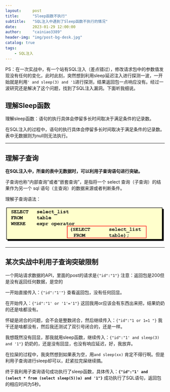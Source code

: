 ```yaml
---
layout:     post
title:      "Sleep函数不执行"
subtitle:   "SQL注入中遇到了Sleep函数不执行的情况"
date:       2023-01-29 12:00:00
author:     "cainiao3389"
header-img: "img/post-bg-desk.jpg"
catalog: true
tags:
    - SQL注入
---
```


PS：在一次实战中，有一个站有SQL注入（差点错过），修改请求包中的参数值发现没有任何的变化，此时此刻，突然想到利用sleep延迟注入进行探测一波，一开始就是利用`' and sleep(3) and '1`进行探测，结果返回包一点响应没有。经过一波研究还是解决了这个问题，找到了SQL注入漏洞。下面听我细说。

## 理解Sleep函数

理解sleep函数：语句的执行具体会停留多长时间取决于满足条件的记录数。

在SQL注入的过程中，语句的执行具体会停留多长时间取决于满足条件的记录数。表中无数据则为null则无法执行。

---

## 理解子查询

**在SQL注入中，所查的表中无数据时，可以利用子查询语句进行突破。**

子查询也称“内部查询”或者“嵌套查询”，是指将一个 select 查询（子查询）的结果作为另一个 sql 语句（主查询）的数据来源或者判断条件。

理解子查询语法：

![图片](../img_blog/图片1.png)

---

## 某次实战中利用子查询突破限制

一个网站请求数据的API，里面的post的请求是`{"id":"1"}`  注意：返回包是200但是没有返回任何数据，是空的

一开始直接传入：`{"id":"1'"}` 查看返回包，没有任何回显。

在开始传入：`{"id":"1' or '1'='1"}` 这回我用or应该会有东西出来把，结果奶奶的还是啥都没有。

怀疑是闭合的问题，会不会是整数闭合，然后继续传入：`{"id":"1 or 1=1 "}` 我干还是啥都没有，然后我还测试了双引号闭合的，还是一样。

我想既然没有回显，那我就用sleep函数，继续传入：`{"id":"1' and sleep(3) and '1"}` 奶奶的，还是没有回显，也没有响应延迟，好，我放弃。

在拉屎的过程中，我突然想到如果表为空，用`and sleep(xx)` 肯定不得行啊。但是利用子查询进行sleep却可以，赶紧拉完屎继续搞。

终于我利用子查询语句成功执行了sleep函数，具体传入：**`{"id":"1' and (select * from (select sleep(5))a) and '1"}`** 成功执行了SQL语句，返回包的相应时间为5秒。

